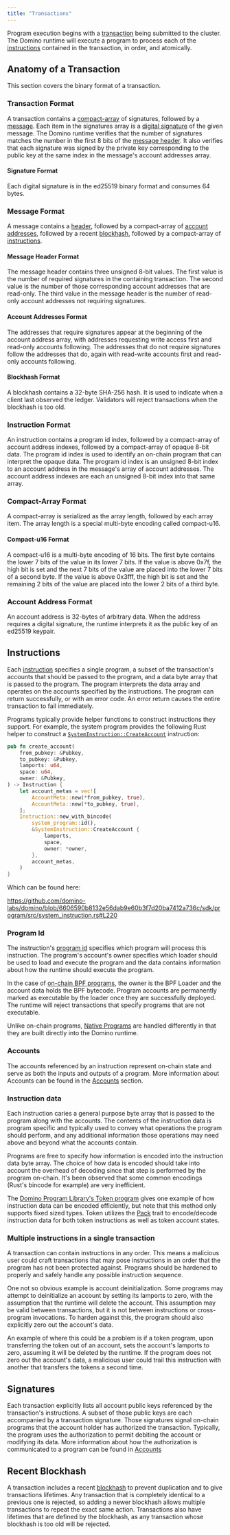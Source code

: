 ```yaml
---
title: "Transactions"
---
```


Program execution begins with a [transaction](terminology.md#transaction) being
submitted to the cluster. The Domino runtime will execute a program to process
each of the [instructions](terminology.md#instruction) contained in the
transaction, in order, and atomically.

## Anatomy of a Transaction

This section covers the binary format of a transaction.

### Transaction Format

A transaction contains a [compact-array](#compact-array-format) of signatures,
followed by a [message](#message-format). Each item in the signatures array is
a [digital signature](#signature-format) of the given message. The Domino
runtime verifies that the number of signatures matches the number in the first
8 bits of the [message header](#message-header-format). It also verifies that
each signature was signed by the private key corresponding to the public key at
the same index in the message's account addresses array.

#### Signature Format

Each digital signature is in the ed25519 binary format and consumes 64 bytes.

### Message Format

A message contains a [header](#message-header-format), followed by a
compact-array of [account addresses](#account-addresses-format), followed by a
recent [blockhash](#blockhash-format), followed by a compact-array of
[instructions](#instruction-format).

#### Message Header Format

The message header contains three unsigned 8-bit values. The first value is the
number of required signatures in the containing transaction. The second value
is the number of those corresponding account addresses that are read-only. The
third value in the message header is the number of read-only account addresses
not requiring signatures.

#### Account Addresses Format

The addresses that require signatures appear at the beginning of the account
address array, with addresses requesting write access first and read-only
accounts following. The addresses that do not require signatures follow the
addresses that do, again with read-write accounts first and read-only accounts
following.

#### Blockhash Format

A blockhash contains a 32-byte SHA-256 hash. It is used to indicate when a
client last observed the ledger. Validators will reject transactions when the
blockhash is too old.

### Instruction Format

An instruction contains a program id index, followed by a compact-array of
account address indexes, followed by a compact-array of opaque 8-bit data. The
program id index is used to identify an on-chain program that can interpret the
opaque data. The program id index is an unsigned 8-bit index to an account
address in the message's array of account addresses. The account address
indexes are each an unsigned 8-bit index into that same array.

### Compact-Array Format

A compact-array is serialized as the array length, followed by each array item.
The array length is a special multi-byte encoding called compact-u16.

#### Compact-u16 Format

A compact-u16 is a multi-byte encoding of 16 bits. The first byte contains the
lower 7 bits of the value in its lower 7 bits. If the value is above 0x7f, the
high bit is set and the next 7 bits of the value are placed into the lower 7
bits of a second byte. If the value is above 0x3fff, the high bit is set and
the remaining 2 bits of the value are placed into the lower 2 bits of a third
byte.

### Account Address Format

An account address is 32-bytes of arbitrary data. When the address requires a
digital signature, the runtime interprets it as the public key of an ed25519
keypair.

## Instructions

Each [instruction](terminology.md#instruction) specifies a single program, a
subset of the transaction's accounts that should be passed to the program, and a
data byte array that is passed to the program. The program interprets the data
array and operates on the accounts specified by the instructions. The program
can return successfully, or with an error code. An error return causes the
entire transaction to fail immediately.

Programs typically provide helper functions to construct instructions they
support. For example, the system program provides the following Rust helper to
construct a
[`SystemInstruction::CreateAccount`](https://github.com/domino-labs/domino/blob/6606590b8132e56dab9e60b3f7d20ba7412a736c/sdk/program/src/system_instruction.rs#L63)
instruction:

```rust
pub fn create_account(
    from_pubkey: &Pubkey,
    to_pubkey: &Pubkey,
    lamports: u64,
    space: u64,
    owner: &Pubkey,
) -> Instruction {
    let account_metas = vec![
        AccountMeta::new(*from_pubkey, true),
        AccountMeta::new(*to_pubkey, true),
    ];
    Instruction::new_with_bincode(
        system_program::id(),
        &SystemInstruction::CreateAccount {
            lamports,
            space,
            owner: *owner,
        },
        account_metas,
    )
}
```

Which can be found here:

https://github.com/domino-labs/domino/blob/6606590b8132e56dab9e60b3f7d20ba7412a736c/sdk/program/src/system_instruction.rs#L220

### Program Id

The instruction's [program id](terminology.md#program-id) specifies which
program will process this instruction. The program's account's owner specifies
which loader should be used to load and execute the program and the data
contains information about how the runtime should execute the program.

In the case of [on-chain BPF programs](developing/on-chain-programs/overview.md),
the owner is the BPF Loader and the account data holds the BPF bytecode. Program
accounts are permanently marked as executable by the loader once they are
successfully deployed. The runtime will reject transactions that specify programs
that are not executable.

Unlike on-chain programs, [Native Programs](developing/runtime-facilities/programs.md)
are handled differently in that they are built directly into the Domino runtime.

### Accounts

The accounts referenced by an instruction represent on-chain state and serve as
both the inputs and outputs of a program. More information about Accounts can be
found in the [Accounts](accounts.md) section.

### Instruction data

Each instruction caries a general purpose byte array that is passed to the
program along with the accounts. The contents of the instruction data is program
specific and typically used to convey what operations the program should
perform, and any additional information those operations may need above and
beyond what the accounts contain.

Programs are free to specify how information is encoded into the instruction
data byte array. The choice of how data is encoded should take into account the
overhead of decoding since that step is performed by the program on-chain. It's
been observed that some common encodings (Rust's bincode for example) are very
inefficient.

The [Domino Program Library's Token
program](https://github.com/domino-labs/domino-program-library/tree/master/token)
gives one example of how instruction data can be encoded efficiently, but note
that this method only supports fixed sized types. Token utilizes the
[Pack](https://github.com/domino-labs/domino/blob/master/sdk/program/src/program_pack.rs)
trait to encode/decode instruction data for both token instructions as well as
token account states.

### Multiple instructions in a single transaction

A transaction can contain instructions in any order. This means a malicious
user could craft transactions that may pose instructions in an order that the
program has not been protected against. Programs should be hardened to properly
and safely handle any possible instruction sequence.

One not so obvious example is account deinitialization. Some programs may
attempt to deinitialize an account by setting its lamports to zero, with the
assumption that the runtime will delete the account. This assumption may be
valid between transactions, but it is not between instructions or cross-program
invocations. To harden against this, the program should also explicitly zero out the
account's data.

An example of where this could be a problem is if a token program, upon
transferring the token out of an account, sets the account's lamports to zero,
assuming it will be deleted by the runtime. If the program does not zero out the
account's data, a malicious user could trail this instruction with another that
transfers the tokens a second time.

## Signatures

Each transaction explicitly lists all account public keys referenced by the
transaction's instructions. A subset of those public keys are each accompanied
by a transaction signature. Those signatures signal on-chain programs that the
account holder has authorized the transaction. Typically, the program uses the
authorization to permit debiting the account or modifying its data. More
information about how the authorization is communicated to a program can be
found in [Accounts](accounts.md#signers)

## Recent Blockhash

A transaction includes a recent [blockhash](terminology.md#blockhash) to prevent
duplication and to give transactions lifetimes. Any transaction that is
completely identical to a previous one is rejected, so adding a newer blockhash
allows multiple transactions to repeat the exact same action. Transactions also
have lifetimes that are defined by the blockhash, as any transaction whose
blockhash is too old will be rejected.
